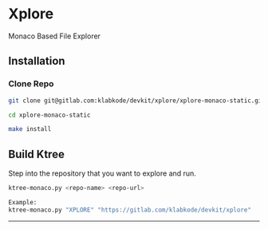 # Xplore

Monaco Based File Explorer

## Installation

### Clone Repo

```bash
git clone git@gitlab.com:klabkode/devkit/xplore/xplore-monaco-static.git
```

```bash
cd xplore-monaco-static

make install
```

## Build Ktree

Step into the repository that you want to explore and run.

```bash
ktree-monaco.py <repo-name> <repo-url>

Example:
ktree-monaco.py "XPLORE" "https://gitlab.com/klabkode/devkit/xplore"
```
---
